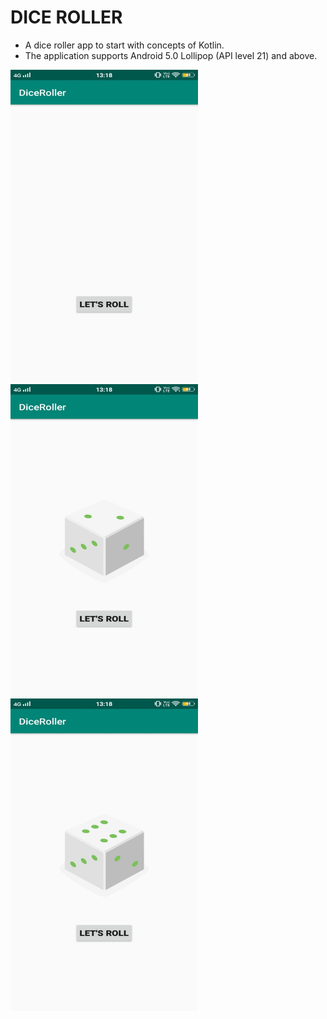 # DICE ROLLER

* A dice roller app to start with concepts of Kotlin.
* The application supports Android 5.0 Lollipop (API level 21) and above.


<img src="https://github.com/sanchi0204/DiceRollerApp/blob/master/Screenshots/photo6262731637137713809.jpg" width="300" height="500" /><img src="https://github.com/sanchi0204/DiceRollerApp/blob/master/Screenshots/photo6262731637137713803.jpg" width="300" height="500" />  <img src="https://github.com/sanchi0204/DiceRollerApp/blob/master/Screenshots/photo6262731637137713814.jpg" width="300" height="500" />



